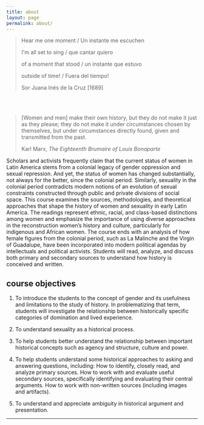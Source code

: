 ```yaml
---
title: about
layout: page
permalink: about/
---
```


> Hear me one moment / Un instante me escuchen 
>
> I'm all set to sing / que cantar quiero 
>
> of a moment that stood / un instante que estuvo 
>
> outside of time! / Fuera del tiempo!
>
> Sor Juana Inés de la Cruz [1689]  

<br /> 

<br />



> [Women and men] make their own history, but they do not make it just as they
please; they do not make it under circumstances chosen by themselves, but under
circumstances directly found, given and transmitted from the past.
> 
> Karl Marx, *The Eighteenth Brumaire of Louis Bonaparte*



Scholars and activists frequently claim that the current status of women in
Latin America stems from a colonial legacy of gender oppression and sexual
repression. And yet, the status of women has changed substantially, not always
for the better, since the colonial period. Similarly, sexuality in the colonial
period contradicts modern notions of an evolution of sexual constraints
constructed through public and private divisions of social space.  This course
examines the sources, methodologies, and theoretical approaches that shape the
history of women and sexuality in early Latin America. The readings represent
ethnic, racial, and class-based distinctions among women and emphasize the
importance of using diverse approaches in the reconstruction women’s history
and culture, particularly for indigenous and African women. The course ends
with an analysis of how female figures from the colonial period, such as La
Malinche and the Virgin of Guadalupe, have been incorporated into modern
political agendas by intellectuals and political activists. Students will read,
analyze, and discuss both primary and secondary sources to understand how
history is conceived and written. 


course objectives
-----------------

1.  To introduce the students to the concept of gender and its usefulness and
    limitations to the study of history. In problematizing that term, students
    will investigate the relationship between historically specific categories
    of domination and lived experience.

2.  To understand sexuality as a historical process.

3.  To help students better understand the relationship between important
    historical concepts such as agency and structure, culture and power.

4.  To help students understand some historical approaches to asking and
    answering questions, including: How to identify, closely read, and analyze
    primary sources. How to work with and evaluate useful secondary sources,
    specifically identifying and evaluating their central arguments. How to
    work with non-written sources (including images and artifacts).

5.  To understand and appreciate ambiguity in historical argument
    and presentation.

---


